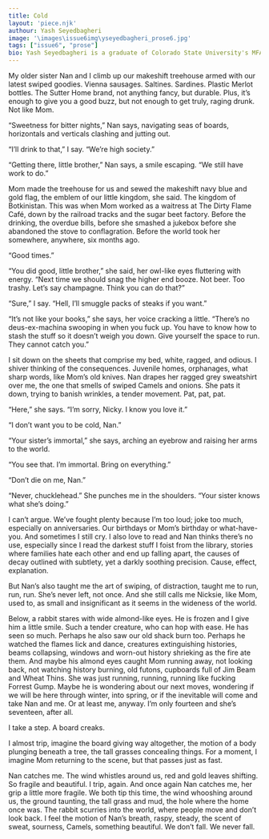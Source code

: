 ```yaml
---
title: Cold
layout: 'piece.njk'
authour: Yash Seyedbagheri
image: '\images\issue6img\yseyedbagheri_prose6.jpg'
tags: ["issue6", "prose"]
bio: Yash Seyedbagheri is a graduate of Colorado State University's MFA fiction program. His stories, "Soon,” “How To Be A Good Episcopalian,” and "Tales From A Communion Line," were nominated for Pushcarts. Yash’s work has been published in The Journal of Compressed Creative Arts, Write City Magazine, and Ariel Chart, among others.
---
```


My older sister Nan and I climb up our makeshift treehouse armed with our latest swiped goodies. Vienna sausages. Saltines. Sardines. Plastic Merlot bottles. The Sutter Home brand, not anything fancy, but durable. Plus, it’s enough to give you a good buzz, but not enough to get truly, raging drunk. Not like Mom.

“Sweetness for bitter nights,” Nan says, navigating seas of boards, horizontals and verticals clashing and jutting out.

“I’ll drink to that,” I say. “We’re high society.”

“Getting there, little brother,” Nan says, a smile escaping. “We still have work to do.”

Mom made the treehouse for us and sewed the makeshift navy blue and gold flag, the emblem of our little kingdom, she said. The kingdom of Botkinistan. This was when Mom worked as a waitress at The Dirty Flame Café, down by the railroad tracks and the sugar beet factory. Before the drinking, the overdue bills, before she smashed a jukebox before she abandoned the stove to conflagration. Before the world took her somewhere, anywhere, six months ago.

“Good times.”

“You did good, little brother,” she said, her owl-like eyes fluttering with energy. “Next time we should snag the higher end booze. Not beer. Too trashy. Let’s say champagne. Think you can do that?”

“Sure,” I say. “Hell, I’ll smuggle packs of steaks if you want.”

“It’s not like your books,” she says, her voice cracking a little. “There’s no deus-ex-machina swooping in when you fuck up. You have to know how to stash the stuff so it doesn’t weigh you down. Give yourself the space to run. They cannot catch you.”

I sit down on the sheets that comprise my bed, white, ragged, and odious. I shiver thinking of the consequences. Juvenile homes, orphanages, what sharp words, like Mom’s old knives. Nan drapes her ragged grey sweatshirt over me, the one that smells of swiped Camels and onions. She pats it down, trying to banish wrinkles, a tender movement. Pat, pat, pat.

“Here,” she says. “I’m sorry, Nicky. I know you love it.”

“I don’t want you to be cold, Nan.”

“Your sister’s immortal,” she says, arching an eyebrow and raising her arms to the world. 

“You see that. I’m immortal. Bring on everything.”

“Don’t die on me, Nan.”

“Never, chucklehead.” She punches me in the shoulders. “Your sister knows what she’s doing.”

I can’t argue. We’ve fought plenty because I’m too loud; joke too much, especially on anniversaries. Our birthdays or Mom’s birthday or what-have-you. And sometimes I still cry. I also love to read and Nan thinks there’s no use, especially since I read the darkest stuff I foist from the library, stories where families hate each other and end up falling apart, the causes of decay outlined with subtlety, yet a darkly soothing precision. Cause, effect, explanation.

But Nan’s also taught me the art of swiping, of distraction, taught me to run, run, run. She’s never left, not once. And she still calls me Nicksie, like Mom, used to, as small and insignificant as it seems in the wideness of the world.

Below, a rabbit stares with wide almond-like eyes. He is frozen and I give him a little smile. Such a tender creature, who can hop with ease. He has seen so much. Perhaps he also saw our old shack burn too. Perhaps he watched the flames lick and dance, creatures extinguishing histories, beams collapsing, windows and worn-out history shrieking as the fire ate them. And maybe his almond eyes caught Mom running away, not looking back, not watching history burning, old futons, cupboards full of Jim Beam and Wheat Thins. She was just running, running, running like fucking Forrest Gump. Maybe he is wondering about our next moves, wondering if we will be here through winter, into spring, or if the inevitable will come and take Nan and me. Or at least me, anyway. I’m only fourteen and she’s seventeen, after all.

I take a step. A board creaks.

I almost trip, imagine the board giving way altogether, the motion of a body plunging beneath a tree, the tall grasses concealing things. For a moment, I imagine Mom returning to the scene, but that passes just as fast.

Nan catches me. The wind whistles around us, red and gold leaves shifting. So fragile and beautiful. I trip, again. And once again Nan catches me, her grip a little more fragile. We both tip this time, the wind whooshing around us, the ground taunting, the tall grass and mud, the hole where the home once was. The rabbit scurries into the world, where people move and don’t look back. I feel the motion of Nan’s breath, raspy, steady, the scent of sweat, sourness, Camels, something beautiful. We don’t fall. We never fall.